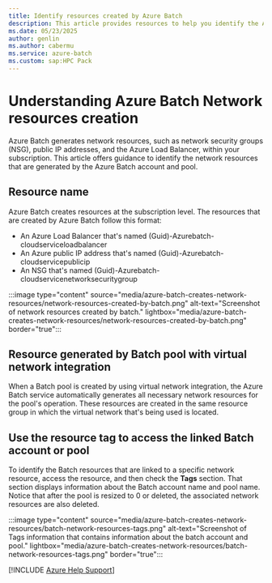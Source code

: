 ```yaml
---
title: Identify resources created by Azure Batch
description: This article provides resources to help you identify the Azure Batch account and pool associated with a specific network-related resource in the Azure Subscription.
ms.date: 05/23/2025
author: genlin
ms.author: cabermu
ms.service: azure-batch
ms.custom: sap:HPC Pack
--- 
```


# Understanding Azure Batch Network resources creation

Azure Batch generates network resources, such as network security groups (NSG), public IP addresses, and the Azure Load Balancer, within your subscription. This article offers guidance to identify the network resources that are generated by the Azure Batch account and pool.

## Resource name

Azure Batch creates resources at the subscription level. The resources that are created by Azure Batch follow this format:

- An Azure Load Balancer that's named (Guid)-Azurebatch-cloudserviceloadbalancer
- An Azure public IP address that's named (Guid)-Azurebatch-cloudservicepublicip
- An NSG that's named (Guid)-Azurebatch-cloudservicenetworksecuritygroup

:::image type="content" source="media/azure-batch-creates-network-resources/network-resources-created-by-batch.png" alt-text="Screenshot of network resources created by batch." lightbox="media/azure-batch-creates-network-resources/network-resources-created-by-batch.png" border="true":::

## Resource generated by Batch pool with virtual network integration

When a Batch pool is created by using virtual network integration, the Azure Batch service automatically generates all necessary network resources for the pool's operation. These resources are created in the same resource group in which the virtual network that's being used is located.

## Use the resource tag to access the linked Batch account or pool 

To identify the Batch resources that are linked to a specific network resource, access the resource, and then check the **Tags** section. That section displays information about the Batch account name and pool name. Notice that after the pool is resized to 0 or deleted, the associated network resources are also deleted.

:::image type="content" source="media/azure-batch-creates-network-resources/batch-network-resources-tags.png" alt-text="Screenshot of Tags information that contains information about the batch account and pool." lightbox="media/azure-batch-creates-network-resources/batch-network-resources-tags.png"  border="true":::

[!INCLUDE [Azure Help Support](../../../includes/azure-help-support.md)]
